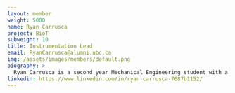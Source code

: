 ```yaml
---
layout: member
weight: 5000
name: Ryan Carrusca
project: BioT
subweight: 10
title: Instrumentation Lead
email: RyanCarrusca@alumni.ubc.ca
img: /assets/images/members/default.png
biography: >
  Ryan Carrusca is a second year Mechanical Engineering student with a passion for automation and software.  Within the team, Ryan is involved with the use of data acquisition systems and the subsequent transfer and analysis of the data that will improve the future brewing processes. As well, he is designing and implementing a database of chemicals involved in brewing that will be integrated into the app to improve understanding and ease of access to the brewing process. Ryan hopes to increase process efficiency through automation by synthesizing electronic, mechanical, and chemical systems.
linkedin: https://www.linkedin.com/in/ryan-carrusca-7687b1152/
---
```



